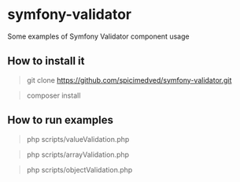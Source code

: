 # symfony-validator
Some examples of Symfony Validator component usage

## How to install it

> git clone https://github.com/spicimedved/symfony-validator.git

> composer install


## How to run examples

> php scripts/valueValidation.php

> php scripts/arrayValidation.php

> php scripts/objectValidation.php